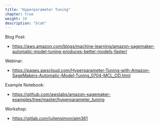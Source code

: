 ```yaml
---
title: "Hyperparameter Tuning"
chapter: true
weight: 10
description: "blah"
---
```


Blog Post:
- https://aws.amazon.com/blogs/machine-learning/amazon-sagemaker-automatic-model-tuning-produces-better-models-faster/ 

Webinar:
- https://pages.awscloud.com/Hyperparameter-Tuning-with-Amazon-SageMakers-Automatic-Model-Tuning_0704-MCL_OD.html 

Example Notebook:
- https://github.com/awslabs/amazon-sagemaker-examples/tree/master/hyperparameter_tuning 

Workshop:
- https://gitlab.com/juliensimon/aim361 